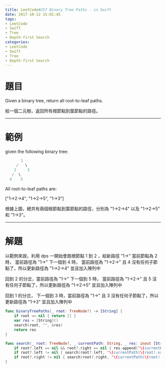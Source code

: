 ```yaml
---
title: LeetCode#257 Binary Tree Paths - in Swift
date: 2017-10-12 15:01:45
tags:
- LeetCode
- Swift
- Tree
- Depth-first Search
categories:
- LeetCode
- Swift
- Tree
- Depth-first Search
---
```


# 題目
Given a binary tree, return all root-to-leaf paths.

給一個二元樹，返回所有根節點到葉節點的路徑。

---

# 範例

given the following binary tree:

``` swift
       1
     /   \
    2     3
   /  \
  4    5
```

All root-to-leaf paths are:

["1->2->4", "1->2->5", "1->3"]

根據上圖，總共有兩個根節點到葉節點的路徑，分別為 "1->2->4" 以及 "1->2->5" 和 "1->3"。

---

# 解題

以範例來說，利用 dps 一開始會跑根節點 1 到 2 ，給新路徑 "1->"
當前節點為 2 時， 當前路徑為 "1->"
下一個到 4 時， 當前路徑為 "1->2->"
且 4 沒有任何子節點了，所以更新路徑為 "1->2->4" 並且加入陣列中

回到 2 的分岔，當前路徑為 "1->"
下一個到 5 時， 當前路徑為 "1->2->"
且 5 沒有任何子節點了，所以更新路徑為 "1->2->5" 並且加入陣列中

回到 1 的分岔，
下一個到 3 時，當前路徑為 "1->"
且 3 沒有任何子節點了，所以更新路徑為 "1->3" 並且加入陣列中

``` swift
func binaryTreePaths(_ root: TreeNode?) -> [String] {
    if root == nil { return [] }
    var res = [String]()
    search(root, "", &res)
    return res
}

func search(_ root: TreeNode?, _ currentPath: String, _ res: inout [String]) {
    if root?.left == nil && root?.right == nil { res.append("\(currentPath)\(root!.val)") }
    if root?.left != nil { search(root?.left, "\(currentPath)\(root!.val)->", &res) }
    if root?.right != nil { search(root?.right, "\(currentPath)\(root!.val)->", &res) }
}
```